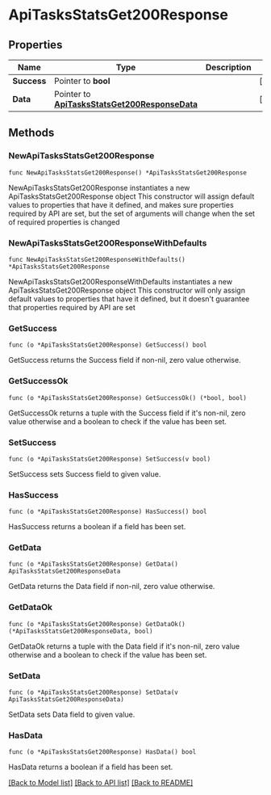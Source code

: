 # ApiTasksStatsGet200Response

## Properties

Name | Type | Description | Notes
------------ | ------------- | ------------- | -------------
**Success** | Pointer to **bool** |  | [optional] 
**Data** | Pointer to [**ApiTasksStatsGet200ResponseData**](ApiTasksStatsGet200ResponseData.md) |  | [optional] 

## Methods

### NewApiTasksStatsGet200Response

`func NewApiTasksStatsGet200Response() *ApiTasksStatsGet200Response`

NewApiTasksStatsGet200Response instantiates a new ApiTasksStatsGet200Response object
This constructor will assign default values to properties that have it defined,
and makes sure properties required by API are set, but the set of arguments
will change when the set of required properties is changed

### NewApiTasksStatsGet200ResponseWithDefaults

`func NewApiTasksStatsGet200ResponseWithDefaults() *ApiTasksStatsGet200Response`

NewApiTasksStatsGet200ResponseWithDefaults instantiates a new ApiTasksStatsGet200Response object
This constructor will only assign default values to properties that have it defined,
but it doesn't guarantee that properties required by API are set

### GetSuccess

`func (o *ApiTasksStatsGet200Response) GetSuccess() bool`

GetSuccess returns the Success field if non-nil, zero value otherwise.

### GetSuccessOk

`func (o *ApiTasksStatsGet200Response) GetSuccessOk() (*bool, bool)`

GetSuccessOk returns a tuple with the Success field if it's non-nil, zero value otherwise
and a boolean to check if the value has been set.

### SetSuccess

`func (o *ApiTasksStatsGet200Response) SetSuccess(v bool)`

SetSuccess sets Success field to given value.

### HasSuccess

`func (o *ApiTasksStatsGet200Response) HasSuccess() bool`

HasSuccess returns a boolean if a field has been set.

### GetData

`func (o *ApiTasksStatsGet200Response) GetData() ApiTasksStatsGet200ResponseData`

GetData returns the Data field if non-nil, zero value otherwise.

### GetDataOk

`func (o *ApiTasksStatsGet200Response) GetDataOk() (*ApiTasksStatsGet200ResponseData, bool)`

GetDataOk returns a tuple with the Data field if it's non-nil, zero value otherwise
and a boolean to check if the value has been set.

### SetData

`func (o *ApiTasksStatsGet200Response) SetData(v ApiTasksStatsGet200ResponseData)`

SetData sets Data field to given value.

### HasData

`func (o *ApiTasksStatsGet200Response) HasData() bool`

HasData returns a boolean if a field has been set.


[[Back to Model list]](../README.md#documentation-for-models) [[Back to API list]](../README.md#documentation-for-api-endpoints) [[Back to README]](../README.md)


